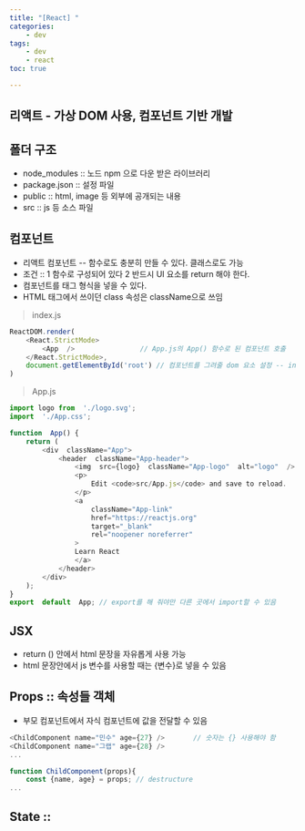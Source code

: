 ```yaml
---
title: "[React] "
categories:
    - dev
tags:
    - dev
    - react
toc: true

---
```

## 리액트 - 가상 DOM 사용, 컴포넌트 기반 개발

## 폴더 구조 
- node_modules :: 노드 npm 으로 다운 받은 라이브러리
- package.json :: 설정 파일
- public :: html, image 등 외부에 공개되는 내용
- src :: js 등 소스 파일

## 컴포넌트 
- 리액트 컴포넌트 -- 함수로도 충분히 만들 수 있다. 클래스로도 가능
- 조건 :: 1 함수로 구성되어 있다  2 반드시 UI 요소를 return 해야 한다.
- 컴포넌트를 태그 형식을 넣을 수 있다.
- HTML 태그에서 쓰이던 class 속성은 className으로 쓰임


> index.js

```Javascript
ReactDOM.render(
	<React.StrictMode>
		<App  />				// App.js의 App() 함수로 된 컴포넌트 호출 
	</React.StrictMode>,
	document.getElementById('root') // 컴포넌트를 그려줄 dom 요소 설정 -- index.html의 div root
)
```
> App.js

```Javascript
import logo from  './logo.svg';
import  './App.css';

function  App() {
	return (
		<div  className="App">
			<header  className="App-header">
				<img  src={logo}  className="App-logo"  alt="logo"  />
				<p>
					Edit <code>src/App.js</code> and save to reload.
				</p>
				<a
					className="App-link"
					href="https://reactjs.org"
					target="_blank"
					rel="noopener noreferrer"
				>
				Learn React
				</a>
			</header>
		</div>
	);
}
export  default  App; // export를 해 줘야만 다른 곳에서 import할 수 있음
```

## JSX
- return () 안에서 html 문장을 자유롭게 사용 가능
- html 문장안에서 js 변수를 사용할 때는 {변수}로 넣을 수 있음


## Props :: 속성들 객체
- 부모 컴포넌트에서 자식 컴포넌트에 값을 전달할 수 있음
```Javascript
<ChildComponent name="민수" age={27} />		// 숫자는 {} 사용해야 함
<ChildComponent name="그랩" age={28} />
...

function ChildComponent(props){
	const {name, age} = props; // destructure
...

```

## State :: 
<!--stackedit_data:
eyJoaXN0b3J5IjpbLTE2NDI0MzExODUsLTE2NjczNDM1NjYsMT
MwNjc4NTI5NiwtMTk2MTU5Njc5OF19
-->